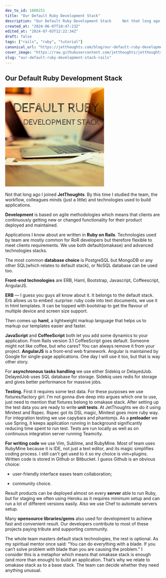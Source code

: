 ```yaml
---
dev_to_id: 1880251
title: "Our Default Ruby Development Stack"
description: "Our Default Ruby Development Stack     Not that long ago I joined JetThoughts. By this time..."
created_at: "2024-06-07T10:47:23Z"
edited_at: "2024-07-03T12:22:34Z"
draft: false
tags: ["rails", "ruby", "tutorial"]
canonical_url: "https://jetthoughts.com/blog/our-default-ruby-development-stack-rails/"
cover_image: "https://raw.githubusercontent.com/jetthoughts/jetthoughts.github.io/master/static/assets/img/blog/our-default-ruby-development-stack-rails/cover.jpeg"
slug: "our-default-ruby-development-stack-rails"
---
```


## Our Default Ruby Development Stack

![](https://raw.githubusercontent.com/jetthoughts/jetthoughts.github.io/master/static/assets/img/blog/our-default-ruby-development-stack-rails/file_0.jpeg)

Not that long ago I joined **JetThoughts**. By this time I studied the team, the workflow, colleagues minds (just a little) and technologies used to build applications.

**Development** is based on agile methodologies which means that clients are continuously getting new or changed functionality for their product deployed and maintained.

Applications I know about are written in **Ruby on Rails**. Technologies used by team are mostly common for RoR developers but therefore flexible to meet clients requirements. We use both default(omakase) and advanced technologies stacks.

The most common **database choice** is PostgreSQL but MongoDB or any other SQL(which relates to default stack), or NoSQL database can be used too.

**Front-end technologies** are ERB, Haml, Bootstrap, Javascript, Coffeescript, AngularJS.

**ERB** — I guess you guys all know about it. It belongs to the default stack. Erb allows us to embed :surprise: ruby code into text documents, we use it in html templates. It can be topped with bootstrap to get the flavour of multiple device and screen size support.

Then comes up **haml**, a lightweight markup language that helps us to markup our templates easier and faster.

**JavaScript** and **СoffeeScript** both let you add some dynamics to your application. From Rails version 3.1 СoffeeScript goes default. Someone might not like coffee, but who cares? You can always remove it from your project. **AngularJS** is a front-end web framework. Angular is maintained by Google for single-page applications. One day I will use it too, but that is way other story.

For **asynchronous tasks handling** we use either Sidekiq or DelayedJob. DelayedJob uses SQL database for storage. Sidekiq uses redis for storage and gives better performance for massive jobs.

**Testing.** First it requires some test data. For these purposes we use fixtures/factory girl. I’m not gonna dive deep into argues which one to use, just need to mention that fixtures belong to omakase stack. After setting up the test data you are ready to write **unit tests**. At JetThoughts we do it using Minitest and Rspec. Rspec got its DSL magic, Minitest goes more ruby way. For integration testing we use capybara and phantomjs. As a **preloader** we use Spring, it keeps application running in background significantly reducing time spent to run test. Tests are run locally as well as on continuous integration server running Teamcity.

**For writing code** we use Vim, Sublime, and RubyMine. Most of team uses RubyMine because it is IDE, not just a text editor, and its magic simplifies coding process. I still can’t get used to it so my choice is vim+plugins. Written code is stored in Github or Bitbucket. I guess Github is an obvious choice:

* user-friendly interface eases team collaboration;

* community choice.

Result products can be deployed almost on every **server** able to run Ruby, but for staging we often using Heroku as it requires minimum setup and can run a lot of different versions easily. Also we use Chef to automate servers setup.

Many **opensource libraries/gems** also used for development to achieve fast and convenient result. Our developers contribute to most of these projects paying tribute and supporting community.

The whole team masters default stack technologies, the rest is optional. As my spiritual mentor once said: “You can do everything with a blade. If you can’t solve problem with blade than you are causing the problem.” I consider this is a metaphor which means that omakase stack is enough (and more than enough) to build an application. That’s why we relate to omakase stack as to a base stack. The team can decide whether they need anything unusual.

